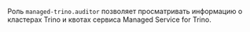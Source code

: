 Роль `managed-trino.auditor` позволяет просматривать информацию о кластерах Trino и квотах сервиса Managed Service for Trino.
